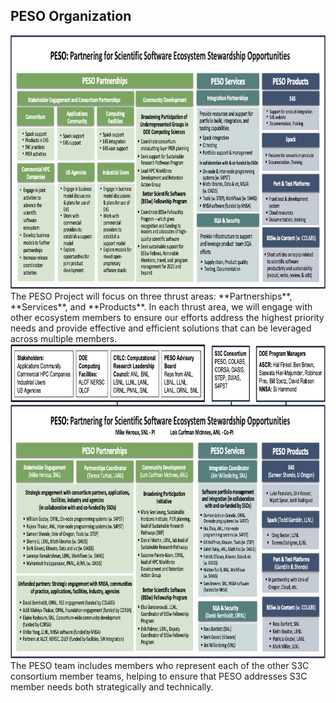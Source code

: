 ## PESO Organization

<img src="PESO-Big-Picture.jpg" width="854" height="406">
<br>
The PESO Project will focus on three thrust areas: **Partnerships**, **Services**, and **Products**. In each thrust area, we will engage with other ecosystem members to ensure our efforts address the highest priority needs and provide effective and efficient solutions that can be leveraged across multiple members.


<img src="PESO2-Org-Chart.jpg" width="855" height="503">
<br>
The PESO team includes members who represent each of the other S3C consortium member teams, helping to ensure that PESO addresses S3C member needs both strategically and technically.